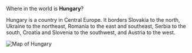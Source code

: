 Where in the world is **Hungary**?
<!--question-->
Hungary is a country in Central Europe. It borders Slovakia to the north, Ukraine to the northeast, Romania to the east and southeast, Serbia to the south, Croatia and Slovenia to the southwest, and Austria to the west.

![Map of Hungary](images/EU-Hungary.svg)